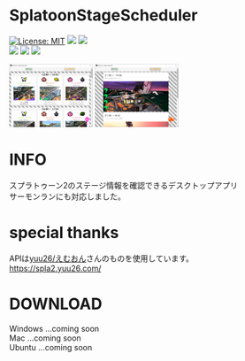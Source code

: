 # SplatoonStageScheduler
[![License: MIT](https://img.shields.io/badge/License-MIT-blue.svg)](https://opensource.org/licenses/MIT)
<img src="https://img.shields.io/github/package-json/v/yotsugi-vip/SplatoonStageScheduler/master">
<img src="https://img.shields.io/github/v/release/yotsugi-vip/SplatoonStageScheduler">  
<img src="https://img.shields.io/badge/-Electron-47848F.svg?logo=electron">
<img src="https://img.shields.io/badge/-React-61DAFB.svg?logo=react">
<img src="https://img.shields.io/badge/-Material--UI-0081CB.svg?logo=material-ui">

<img src="tmp_img/match_tmp.png" width="30%" />
<img src="tmp_img/coop_tmp.png" width="30%" />

# INFO
スプラトゥーン2のステージ情報を確認できるデスクトップアプリ  
サーモンランにも対応しました。

# special thanks
APIは[yuu26/えむおん](https://twitter.com/m_on_yu)さんのものを使用しています。  
https://spla2.yuu26.com/

# DOWNLOAD

Windows ...coming soon  
Mac     ...coming soon  
Ubuntu  ...coming soon  
